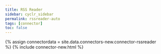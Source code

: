 ```yaml
---
title: RSS Reader
sidebar: cyclr_sidebar
permalink: rssreader-auto
tags: [connector]
toc: false
---
```

{% assign connectordata = site.data.connectors-new.connector-rssreader %}
{% include connector-new.html %}	